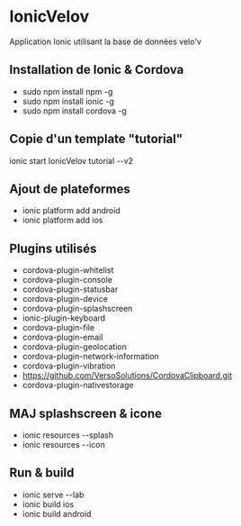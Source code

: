 # IonicVelov
Application Ionic utilisant la base de données velo'v 

Installation de Ionic & Cordova
-------
* sudo npm install npm -g
* sudo npm install ionic -g
* sudo npm install cordova -g

Copie d'un template "tutorial"
-------
ionic start IonicVelov tutorial --v2

Ajout de plateformes
-------
* ionic platform add android
* ionic platform add ios

Plugins utilisés
-------
* cordova-plugin-whitelist
* cordova-plugin-console
* cordova-plugin-statusbar
* cordova-plugin-device
* cordova-plugin-splashscreen
* ionic-plugin-keyboard
* cordova-plugin-file
* cordova-plugin-email
* cordova-plugin-geolocation
* cordova-plugin-network-information
* cordova-plugin-vibration
* https://github.com/VersoSolutions/CordovaClipboard.git
* cordova-plugin-nativestorage

MAJ splashscreen & icone
-------
* ionic resources --splash
* ionic resources --icon

Run & build
-------
* ionic serve --lab
* ionic build ios
* ionic build android
